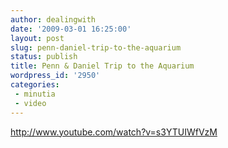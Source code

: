 ```yaml
---
author: dealingwith
date: '2009-03-01 16:25:00'
layout: post
slug: penn-daniel-trip-to-the-aquarium
status: publish
title: Penn & Daniel Trip to the Aquarium
wordpress_id: '2950'
categories:
 - minutia
 - video
---
```


http://www.youtube.com/watch?v=s3YTUIWfVzM

